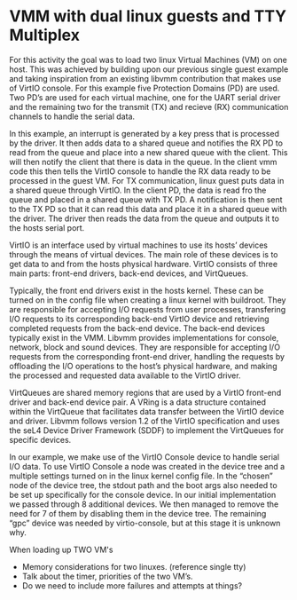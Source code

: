 # VMM with dual linux guests and TTY Multiplex

For this activity the goal was to load two linux Virtual Machines (VM) on one host. This was achieved by building upon our previous single guest example and taking inspiration from an existing libvmm contribution that makes use of VirtIO console. For this example five Protection Domains (PD) are used. Two PD’s are used for each virtual machine, one for the UART serial driver and the remaining two for the transmit (TX) and recieve (RX) communication channels to handle the serial data. 

In this example, an interrupt is generated by a key press that is processed by the driver. It then adds data to a shared queue and notifies the RX PD to read from the queue and place into a new shared queue with the client. This will then notify the client that there is data in the queue. In the client vmm code this then tells the VirtIO console to handle the RX data ready to be processed in the guest VM. For TX communication, linux guest puts data in a shared queue through VirtIO. In the client PD, the data is read fro the queue and placed in a shared queue with TX PD. A notification is then sent to the TX PD so that it can read this data and place it in a shared queue with the driver. The driver then reads the data from the queue and outputs it to the hosts serial port.

VirtIO is an interface used by virtual machines to use its hosts’ devices through the means of virtual devices. The main role of these devices is to get data to and from the hosts physical hardware. VirtIO consists of three main parts: front-end drivers, back-end devices, and VirtQueues.

Typically, the front end drivers exist in the hosts kernel. These can be turned on in the config file when creating a linux kernel with buildroot. They are responsible for accepting I/O requests from user processes, transfering I/O requests to its corresponding back-end VirtIO device and retrieving completed requests from the back-end device. The back-end devices typically exist in the VMM. Libvmm provides implementations for console, network, block and sound devices. They are responsible for accepting I/O requests from the corresponding front-end driver,
handling the requests by offloading the I/O operations to the host’s physical hardware,
and making the processed and requested data available to the VirtIO driver. 

VirtQueues are shared memory regions that are used by a VirtIO front-end driver and back-end device pair. A VRing is a data structure contained within the VirtQueue that facilitates data transfer between the VirtIO device and driver. Libvmm follows version 1.2 of the VirtIO specification and uses the seL4 Device Driver Framework (SDDF) to implement the VirtQueues for specific devices.

In our example, we make use of the VirtIO Console device to handle serial I/O data. To use VirtIO Console a node was created in the device tree and a multiple settings turned on in the linux kernel config file. In the “chosen” node of the device tree, the stdout path and the boot args also needed to be set up specifically for the console device. In our initial implementation we passed through 8 additional devices. We then managed to remove the need for 7 of them by disabling them in the device tree. The remaining “gpc” device was needed by virtio-console, but at this stage it is unknown why. 

When loading up TWO VM's 

* Memory considerations for two linuxes. (reference single tty) 
* Talk about the timer, priorities of the two VM’s.
* Do we need to include more failures and attempts at things? 


